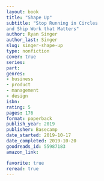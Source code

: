 ```yaml
---
layout: book
title: "Shape Up"
subtitle: "Stop Running in Circles
and Ship Work that Matters"
author: Ryan Singer
author_last: Singer
slug: singer-shape-up
type: nonfiction
cover: true
series: 
part: 
genres:
- business
- product
- management
- design
isbn: 
rating: 5
pages: 176
format: paperback
publish_year: 2019
publisher: Basecamp
date_started: 2019-10-17
date_completed: 2019-10-20
goodreads_id: 55987183
amazon_link: 

favorite: true
reread: true
---
```

